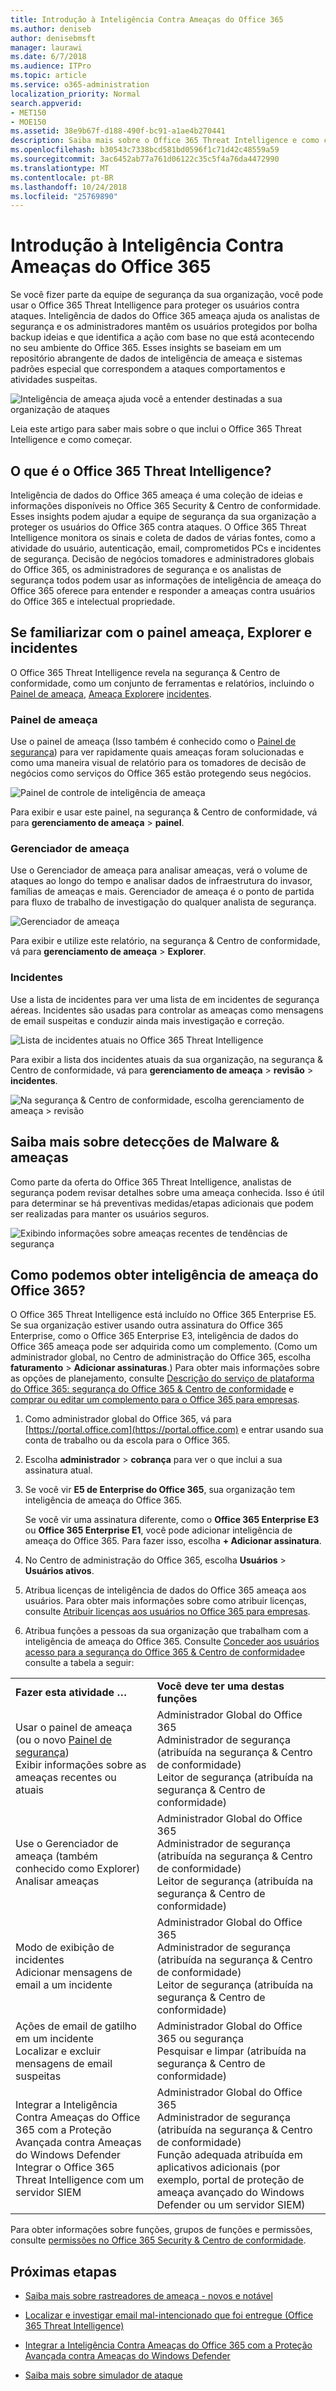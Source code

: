 ```yaml
---
title: Introdução à Inteligência Contra Ameaças do Office 365
ms.author: deniseb
author: denisebmsft
manager: laurawi
ms.date: 6/7/2018
ms.audience: ITPro
ms.topic: article
ms.service: o365-administration
localization_priority: Normal
search.appverid:
- MET150
- MOE150
ms.assetid: 38e9b67f-d188-490f-bc91-a1ae4b270441
description: Saiba mais sobre o Office 365 Threat Intelligence e como começar.
ms.openlocfilehash: b30543c7338bcd581bd0596f1c71d42c48559a59
ms.sourcegitcommit: 3ac6452ab77a761d06122c35c5f4a76da4472990
ms.translationtype: MT
ms.contentlocale: pt-BR
ms.lasthandoff: 10/24/2018
ms.locfileid: "25769890"
---
```

# <a name="get-started-with-office-365-threat-intelligence"></a>Introdução à Inteligência Contra Ameaças do Office 365

Se você fizer parte da equipe de segurança da sua organização, você pode usar o Office 365 Threat Intelligence para proteger os usuários contra ataques. Inteligência de dados do Office 365 ameaça ajuda os analistas de segurança e os administradores mantêm os usuários protegidos por bolha backup ideias e que identifica a ação com base no que está acontecendo no seu ambiente do Office 365. Esses insights se baseiam em um repositório abrangente de dados de inteligência de ameaça e sistemas padrões especial que correspondem a ataques comportamentos e atividades suspeitas.
  
![Inteligência de ameaça ajuda você a entender destinadas a sua organização de ataques](media/6ce67cf2-3bbb-4008-9c55-1b4c7af0471f.png)
  
Leia este artigo para saber mais sobre o que inclui o Office 365 Threat Intelligence e como começar.
  
## <a name="what-is-office-365-threat-intelligence"></a>O que é o Office 365 Threat Intelligence?

Inteligência de dados do Office 365 ameaça é uma coleção de ideias e informações disponíveis no Office 365 Security &amp; Centro de conformidade. Esses insights podem ajudar a equipe de segurança da sua organização a proteger os usuários do Office 365 contra ataques. O Office 365 Threat Intelligence monitora os sinais e coleta de dados de várias fontes, como a atividade do usuário, autenticação, email, comprometidos PCs e incidentes de segurança. Decisão de negócios tomadores e administradores globais do Office 365, os administradores de segurança e os analistas de segurança todos podem usar as informações de inteligência de ameaça do Office 365 oferece para entender e responder a ameaças contra usuários do Office 365 e intelectual propriedade.
  
## <a name="get-acquainted-with-the-threat-dashboard-explorer-and-incidents"></a>Se familiarizar com o painel ameaça, Explorer e incidentes

O Office 365 Threat Intelligence revela na segurança &amp; Centro de conformidade, como um conjunto de ferramentas e relatórios, incluindo o [Painel de ameaça](get-started-with-ti.md#dashboard), [Ameaça Explorer](get-started-with-ti.md#explorer)e [incidentes](get-started-with-ti.md#incidents).
  
### <a name="threat-dashboard"></a>Painel de ameaça

Use o painel de ameaça (Isso também é conhecido como o [Painel de segurança](security-dashboard.md)) para ver rapidamente quais ameaças foram solucionadas e como uma maneira visual de relatório para os tomadores de decisão de negócios como serviços do Office 365 estão protegendo seus negócios.
  
![Painel de controle de inteligência de ameaça](media/ce013a31-3f80-4d09-bb95-bfb7623b8bc4.png)
  
Para exibir e usar este painel, na segurança &amp; Centro de conformidade, vá para **gerenciamento de ameaça** \> **painel**.
  
### <a name="threat-explorer"></a>Gerenciador de ameaça

Use o Gerenciador de ameaça para analisar ameaças, verá o volume de ataques ao longo do tempo e analisar dados de infraestrutura do invasor, famílias de ameaças e mais. Gerenciador de ameaça é o ponto de partida para fluxo de trabalho de investigação do qualquer analista de segurança.
  
![Gerenciador de ameaça](media/7a7cecee-17f0-4134-bcb8-7cee3f3c3890.png)
  
Para exibir e utilize este relatório, na segurança &amp; Centro de conformidade, vá para **gerenciamento de ameaça** \> **Explorer**.
  
 ### <a name="incidents"></a>Incidentes

Use a lista de incidentes para ver uma lista de em incidentes de segurança aéreas. Incidentes são usadas para controlar as ameaças como mensagens de email suspeitas e conduzir ainda mais investigação e correção.
  
![Lista de incidentes atuais no Office 365 Threat Intelligence](media/acadd4c7-d2de-4146-aeb8-90cfad805a9c.png)
  
Para exibir a lista dos incidentes atuais da sua organização, na segurança &amp; Centro de conformidade, vá para **gerenciamento de ameaça** \> **revisão** \> **incidentes**.
  
![Na segurança &amp; Centro de conformidade, escolha gerenciamento de ameaça \> revisão](media/e0f46454-fa38-40f0-a120-b595614d1d22.png)
  
## <a name="learn-more-about-malware-amp-threats"></a>Saiba mais sobre detecções de Malware &amp; ameaças

Como parte da oferta do Office 365 Threat Intelligence, analistas de segurança podem revisar detalhes sobre uma ameaça conhecida. Isso é útil para determinar se há preventivas medidas/etapas adicionais que podem ser realizadas para manter os usuários seguros.
  
![Exibindo informações sobre ameaças recentes de tendências de segurança](media/11e7d40d-139b-4c56-8d52-c091c8654151.png) 
  
## <a name="how-do-we-get-office-365-threat-intelligence"></a>Como podemos obter inteligência de ameaça do Office 365?

O Office 365 Threat Intelligence está incluído no Office 365 Enterprise E5. Se sua organização estiver usando outra assinatura do Office 365 Enterprise, como o Office 365 Enterprise E3, inteligência de dados do Office 365 ameaça pode ser adquirida como um complemento. (Como um administrador global, no Centro de administração do Office 365, escolha **faturamento** \> **Adicionar assinaturas**.) Para obter mais informações sobre as opções de planejamento, consulte [Descrição do serviço de plataforma do Office 365: segurança do Office 365 &amp; Centro de conformidade](https://technet.microsoft.com/en-us/library/dn933793.aspx) e [comprar ou editar um complemento para o Office 365 para empresas](https://support.office.com/article/4e7b57d6-b93b-457d-aecd-0ea58bff07a6).
  
1. Como administrador global do Office 365, vá para [https://portal.office.com](https://portal.office.com) e entrar usando sua conta de trabalho ou da escola para o Office 365. 
    
2. Escolha **administrador** \> **cobrança** para ver o que inclui a sua assinatura atual. 
    
3. Se você vir **E5 de Enterprise do Office 365**, sua organização tem inteligência de ameaça do Office 365.
    
    Se você vir uma assinatura diferente, como o **Office 365 Enterprise E3** ou **Office 365 Enterprise E1**, você pode adicionar inteligência de ameaça do Office 365. Para fazer isso, escolha **+ Adicionar assinatura**.
    
4. No Centro de administração do Office 365, escolha **Usuários** \> **Usuários ativos**.
    
5. Atribua licenças de inteligência de dados do Office 365 ameaça aos usuários. Para obter mais informações sobre como atribuir licenças, consulte [Atribuir licenças aos usuários no Office 365 para empresas](https://support.office.com/article/997596b5-4173-4627-b915-36abac6786dc).
    
6. Atribua funções a pessoas da sua organização que trabalham com a inteligência de ameaça do Office 365. Consulte [Conceder aos usuários acesso para a segurança do Office 365 &amp; Centro de conformidade](grant-access-to-the-security-and-compliance-center.md)e consulte a tabela a seguir:
    
|||
|:-----|:-----|
|**Fazer esta atividade …** <br/> |**Você deve ter uma destas funções** <br/> |
|Usar o painel de ameaça (ou o novo [Painel de segurança](security-dashboard.md))  <br/> Exibir informações sobre as ameaças recentes ou atuais  <br/> |Administrador Global do Office 365  <br/> Administrador de segurança (atribuída na segurança &amp; Centro de conformidade)  <br/> Leitor de segurança (atribuída na segurança &amp; Centro de conformidade)  <br/> |
|Use o Gerenciador de ameaça (também conhecido como Explorer)  <br/> Analisar ameaças  <br/> |Administrador Global do Office 365  <br/> Administrador de segurança (atribuída na segurança &amp; Centro de conformidade)  <br/> Leitor de segurança (atribuída na segurança &amp; Centro de conformidade)  <br/> |
|Modo de exibição de incidentes  <br/> Adicionar mensagens de email a um incidente  <br/> |Administrador Global do Office 365  <br/> Administrador de segurança (atribuída na segurança &amp; Centro de conformidade)  <br/> Leitor de segurança (atribuída na segurança &amp; Centro de conformidade)  <br/> |
|Ações de email de gatilho em um incidente  <br/> Localizar e excluir mensagens de email suspeitas  <br/> |Administrador Global do Office 365 ou segurança  <br/> Pesquisar e limpar (atribuída na segurança &amp; Centro de conformidade)  <br/> |
|Integrar a Inteligência Contra Ameaças do Office 365 com a Proteção Avançada contra Ameaças do Windows Defender  <br/> Integrar o Office 365 Threat Intelligence com um servidor SIEM  <br/> |Administrador Global do Office 365  <br/> Administrador de segurança (atribuída na segurança &amp; Centro de conformidade)  <br/> Função adequada atribuída em aplicativos adicionais (por exemplo, portal de proteção de ameaça avançado do Windows Defender ou um servidor SIEM)  <br/> |
   
Para obter informações sobre funções, grupos de funções e permissões, consulte [permissões no Office 365 Security &amp; Centro de conformidade](permissions-in-the-security-and-compliance-center.md).
    
## <a name="next-steps"></a>Próximas etapas

- [Saiba mais sobre rastreadores de ameaça - novos e notável](threat-trackers.md)
    
- [Localizar e investigar email mal-intencionado que foi entregue (Office 365 Threat Intelligence)](investigate-malicious-email-that-was-delivered.md)
    
- [Integrar a Inteligência Contra Ameaças do Office 365 com a Proteção Avançada contra Ameaças do Windows Defender](integrate-office-365-ti-with-wdatp.md)
    
- [Saiba mais sobre simulador de ataque](attack-simulator.md)
  

